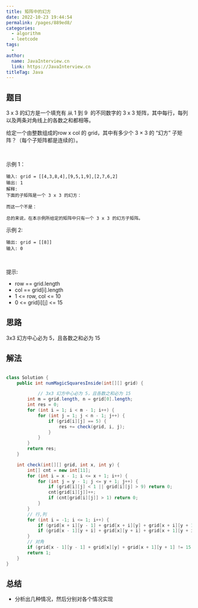 ```yaml
---
title: 矩阵中的幻方
date: 2022-10-23 19:44:54
permalink: /pages/889ed8/
categories:
  - algorithm
  - leetcode
tags:
  - 
author: 
  name: JavaInterview.cn
  link: https://JavaInterview.cn
titleTag: Java
---
```



## 题目

3 x 3 的幻方是一个填充有 从 1 到 9  的不同数字的 3 x 3 矩阵，其中每行，每列以及两条对角线上的各数之和都相等。

给定一个由整数组成的row x col 的 grid，其中有多少个 3 × 3 的 “幻方” 子矩阵？（每个子矩阵都是连续的）。

 

示例 1：



    输入: grid = [[4,3,8,4],[9,5,1,9],[2,7,6,2]
    输出: 1
    解释: 
    下面的子矩阵是一个 3 x 3 的幻方：
    
    而这一个不是：
    
    总的来说，在本示例所给定的矩阵中只有一个 3 x 3 的幻方子矩阵。
示例 2:

    输出: grid = [[8]]
    输入: 0
 

提示:

- row == grid.length
- col == grid[i].length
- 1 <= row, col <= 10
- 0 <= grid[i][j] <= 15


## 思路

3x3 幻方中心必为 5，且各数之和必为 15

## 解法
```java

class Solution {
    public int numMagicSquaresInside(int[][] grid) {

            // 3x3 幻方中心必为 5，且各数之和必为 15
        int m = grid.length, n = grid[0].length;
        int res = 0;
        for (int i = 1; i < m - 1; i++) {
            for (int j = 1; j < n - 1; j++) {
                if (grid[i][j] == 5) {
                    res += check(grid, i, j);
                }
            }
        }
        return res;
    }

    int check(int[][] grid, int x, int y) {
        int[] cnt = new int[11];
        for (int i = x - 1; i <= x + 1; i++) {
            for (int j = y - 1; j <= y + 1; j++) {
                if (grid[i][j] < 1 || grid[i][j] > 9) return 0;
                cnt[grid[i][j]]++;
                if (cnt[grid[i][j]] > 1) return 0;
            }
        }
        // 行,列
        for (int i = -1; i <= 1; i++) {
            if (grid[x + i][y - 1] + grid[x + i][y] + grid[x + i][y + 1] != 15) return 0;
            if (grid[x - 1][y + i] + grid[x][y + i] + grid[x + 1][y + i] != 15) return 0;
        }
        // 对角
        if (grid[x - 1][y - 1] + grid[x][y] + grid[x + 1][y + 1] != 15 || grid[x - 1][y + 1] + grid[x][y] + grid[x + 1][y - 1] != 15) return 0;
        return 1;
    }
}
```

## 总结

- 分析出几种情况，然后分别对各个情况实现 
